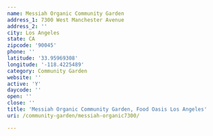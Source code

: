 ```yaml
---
name: Messiah Organic Community Garden
address_1: 7300 West Manchester Avenue
address_2: ''
city: Los Angeles
state: CA
zipcode: '90045'
phone: ''
latitude: '33.95969308'
longitude: '-118.4225489'
category: Community Garden
website: ''
active: 'Y'
daycode: ''
open: ''
close: ''
title: 'Messiah Organic Community Garden, Food Oasis Los Angeles'
uri: /community-garden/messiah-organic7300/

---
```

